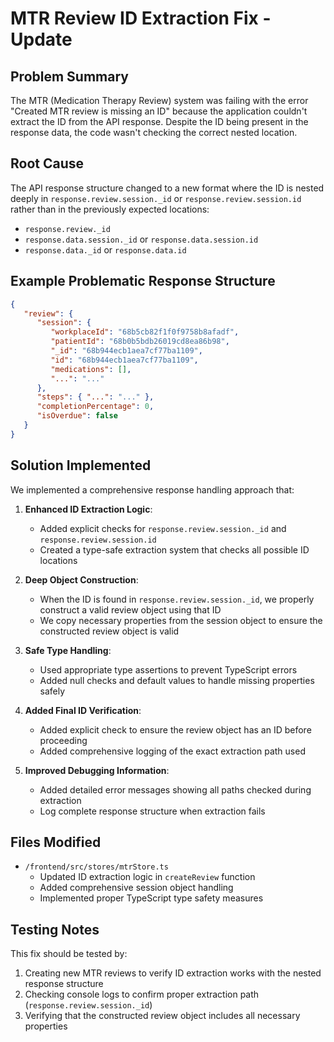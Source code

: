 # MTR Review ID Extraction Fix - Update

## Problem Summary

The MTR (Medication Therapy Review) system was failing with the error "Created MTR review is missing an ID" because the application couldn't extract the ID from the API response. Despite the ID being present in the response data, the code wasn't checking the correct nested location.

## Root Cause

The API response structure changed to a new format where the ID is nested deeply in `response.review.session._id` or `response.review.session.id` rather than in the previously expected locations:

- `response.review._id`
- `response.data.session._id` or `response.data.session.id`
- `response.data._id` or `response.data.id`

## Example Problematic Response Structure

```json
{
   "review": {
      "session": {
         "workplaceId": "68b5cb82f1f0f9758b8afadf",
         "patientId": "68b0b5bdb26019cd8ea86b98",
         "_id": "68b944ecb1aea7cf77ba1109",
         "id": "68b944ecb1aea7cf77ba1109",
         "medications": [],
         "...": "..."
      },
      "steps": { "...": "..." },
      "completionPercentage": 0,
      "isOverdue": false
   }
}
```

## Solution Implemented

We implemented a comprehensive response handling approach that:

1. **Enhanced ID Extraction Logic**:
   - Added explicit checks for `response.review.session._id` and `response.review.session.id`
   - Created a type-safe extraction system that checks all possible ID locations

2. **Deep Object Construction**:
   - When the ID is found in `response.review.session._id`, we properly construct a valid review object using that ID
   - We copy necessary properties from the session object to ensure the constructed review object is valid

3. **Safe Type Handling**:
   - Used appropriate type assertions to prevent TypeScript errors
   - Added null checks and default values to handle missing properties safely

4. **Added Final ID Verification**:
   - Added explicit check to ensure the review object has an ID before proceeding
   - Added comprehensive logging of the exact extraction path used

5. **Improved Debugging Information**:
   - Added detailed error messages showing all paths checked during extraction
   - Log complete response structure when extraction fails

## Files Modified

- `/frontend/src/stores/mtrStore.ts`
   - Updated ID extraction logic in `createReview` function
   - Added comprehensive session object handling
   - Implemented proper TypeScript type safety measures

## Testing Notes

This fix should be tested by:

1. Creating new MTR reviews to verify ID extraction works with the nested response structure
2. Checking console logs to confirm proper extraction path (`response.review.session._id`)
3. Verifying that the constructed review object includes all necessary properties
